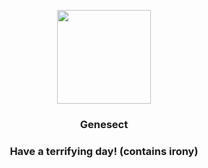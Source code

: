 <p align="center">
    <img src="https://raw.githubusercontent.com/PokeAPI/sprites/master/sprites/pokemon/649.png" width="150" height="150">
</p>
<h3 align="center"> <b>Genesect</b></h3>
<h3 align="center">Have a terrifying day! (contains irony)</h3>
